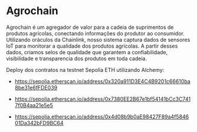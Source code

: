 # Agrochain

Agrochain é um agregador de valor para a cadeia de suprimentos de produtos agrícolas, conectando informações do produtor ao consumidor. Utilizando oráculos da Chainlink, nosso sistema captura dados de sensores IoT para monitorar a qualidade dos produtos agrícolas. A partir desses dados, criamos selos de qualidade que garantem a confiabilidade, visibilidade e transparencia dos produtos em toda cadeia.

Deploy dos contratos na testnet Sepolia ETH utilizando Alchemy:

- https://sepolia.etherscan.io/address/0x320a911D3E4C4B9201c66610ba8be31e6fFDE039

- https://sepolia.etherscan.io/address/0x7380EE2B67e1bf54141bCc3C7417f0B4aa21e5e5

- https://sepolia.etherscan.io/address/0x4d08b9b0aE98427F89a4f584601Da342bFD9BC64